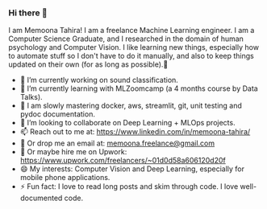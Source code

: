 ### Hi there 👋

<!--
**MemoonaTahira/MemoonaTahira** is a ✨ _special_ ✨ repository because its `README.md` (this file) appears on your GitHub profile. -->

I am Memoona Tahira! I am a freelance Machine Learning engineer. I am a Computer Science Graduate, and I researched in the domain of human psychology and Computer Vision. I like learning new things, especially how to automate stuff so I don't have to do it manually, and also to keep things updated on their own (for as long as possible).🧶

- 🔭 I’m currently working on sound classification.
- 🌱 I’m currently learning with MLZoomcamp (a 4 months course by Data Talks). 
- 🐌 I am slowly mastering docker, aws, streamlit, git, unit testing and pydoc documentation.
- 👯 I’m looking to collaborate on Deep Learning + MLOps projects.
- 📫 Reach out to me at: https://www.linkedin.com/in/memoona-tahira/
- 📧 Or drop me an email at: memoona.freelance@gmail.com
- 💬 Or maybe hire me on Upwork: https://www.upwork.com/freelancers/~01d0d58a606120d20f 
- 😄 My interests: Computer Vision and Deep Learning, especially for mobile phone applications. 
- ⚡ Fun fact: I love to read long posts and skim through code. I love well-documented code. 
